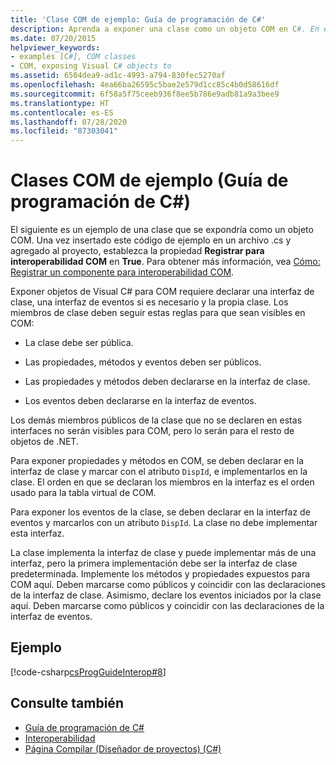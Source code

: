 ```yaml
---
title: 'Clase COM de ejemplo: Guía de programación de C#'
description: Aprenda a exponer una clase como un objeto COM en C#. En este ejemplo se agrega código de un archivo .cs a un proyecto y se establece la propiedad Registrar para interoperabilidad COM.
ms.date: 07/20/2015
helpviewer_keywords:
- examples [C#], COM classes
- COM, exposing Visual C# objects to
ms.assetid: 6504dea9-ad1c-4993-a794-830fec5270af
ms.openlocfilehash: 4ea66ba26595c5bae2e579d1cc85c4b0d58616df
ms.sourcegitcommit: 6f58a5f75ceeb936f8ee5b786e9adb81a9a3bee9
ms.translationtype: HT
ms.contentlocale: es-ES
ms.lasthandoff: 07/28/2020
ms.locfileid: "87303041"
---
```

# <a name="example-com-class-c-programming-guide"></a>Clases COM de ejemplo (Guía de programación de C#)
El siguiente es un ejemplo de una clase que se expondría como un objeto COM. Una vez insertado este código de ejemplo en un archivo .cs y agregado al proyecto, establezca la propiedad **Registrar para interoperabilidad COM** en **True**. Para obtener más información, vea [Cómo: Registrar un componente para interoperabilidad COM](https://docs.microsoft.com/previous-versions/visualstudio/visual-studio-2010/w29wacsy(v=vs.100)).
  
 Exponer objetos de Visual C# para COM requiere declarar una interfaz de clase, una interfaz de eventos si es necesario y la propia clase. Los miembros de clase deben seguir estas reglas para que sean visibles en COM:  
  
- La clase debe ser pública.  
  
- Las propiedades, métodos y eventos deben ser públicos.  
  
- Las propiedades y métodos deben declararse en la interfaz de clase.  
  
- Los eventos deben declararse en la interfaz de eventos.  
  
 Los demás miembros públicos de la clase que no se declaren en estas interfaces no serán visibles para COM, pero lo serán para el resto de objetos de .NET.  
  
 Para exponer propiedades y métodos en COM, se deben declarar en la interfaz de clase y marcar con el atributo `DispId`, e implementarlos en la clase. El orden en que se declaran los miembros en la interfaz es el orden usado para la tabla virtual de COM.  
  
 Para exponer los eventos de la clase, se deben declarar en la interfaz de eventos y marcarlos con un atributo `DispId`. La clase no debe implementar esta interfaz.  
  
 La clase implementa la interfaz de clase y puede implementar más de una interfaz, pero la primera implementación debe ser la interfaz de clase predeterminada. Implemente los métodos y propiedades expuestos para COM aquí. Deben marcarse como públicos y coincidir con las declaraciones de la interfaz de clase. Asimismo, declare los eventos iniciados por la clase aquí. Deben marcarse como públicos y coincidir con las declaraciones de la interfaz de eventos.  
  
## <a name="example"></a>Ejemplo  
 [!code-csharp[csProgGuideInterop#8](~/samples/snippets/csharp/VS_Snippets_VBCSharp/csProgGuideInterop/CS/ExampleCOM.cs#8)]  
  
## <a name="see-also"></a>Consulte también

- [Guía de programación de C#](../index.md)
- [Interoperabilidad](./index.md)
- [Página Compilar (Diseñador de proyectos) (C#)](/visualstudio/ide/reference/build-page-project-designer-csharp)
